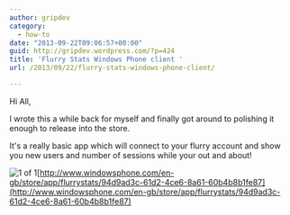 ```yaml
---
author: gripdev
category:
  - how-to
date: "2013-09-22T09:06:57+00:00"
guid: http://gripdev.wordpress.com/?p=424
title: 'Flurry Stats Windows Phone client '
url: /2013/09/22/flurry-stats-windows-phone-client/

---
```

Hi All,

I wrote this a while back for myself and finally got around to polishing it enough to release into the store.

It's a really basic app which will connect to your flurry account and show you new users and number of sessions while your out and about!

![1 of 1](http://cdn.marketplaceimages.windowsphone.com/v8/images/4c48e04d-ec33-4611-93d3-87743aaee3a9?imageType=ws_screenshot_large&rotation=0)[http://www.windowsphone.com/en-gb/store/app/flurrystats/94d9ad3c-61d2-4ce6-8a61-60b4b8b1fe87](http://www.windowsphone.com/en-gb/store/app/flurrystats/94d9ad3c-61d2-4ce6-8a61-60b4b8b1fe87)
